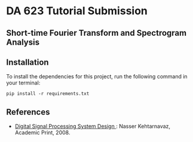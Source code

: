 # DA 623 Tutorial Submission
## Short-time Fourier Transform and Spectrogram Analysis

## Installation
To install the dependencies for this project, run the following command in your terminal:

`pip install -r requirements.txt`

## References
- [Digital Signal Processing System Design
](https://www.sciencedirect.com/book/9780123744906/digital-signal-processing-system-design): Nasser Kehtarnavaz, Academic Print, 2008.
